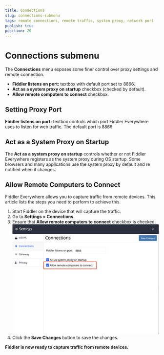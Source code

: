 ```yaml
---
title: Connections
slug: connections-submenu
tags: remote connections, remote traffic, system proxy, network port
publish: true
position: 20
---
```


# Connections submenu

The __Connections__ menu exposes some finer control over proxy settings and remote connection. 

- __Fiddler listens on port:__ textbox with default port set to 8866.
- __Act as a system proxy on startup__ checkbox (checked by default).
- __Allow remote computers to connect__ checkbox.

## Setting Proxy Port

__Fiddler listens on port:__ textbox controls which port Fiddler Everywhere uses to listen for web traffic. The default port is 8866

## Act as a System Proxy on Startup

The __Act as a system proxy on startup__ controls whether or not Fiddler Everywhere registers as the system proxy during OS startup. Some browsers and many applications use the system proxy by default and re notified when it changes. 

## Allow Remote Computers to Connect

Fiddler Everywhere allows you to capture traffic from remote devices. This article lists the steps you need to perform to achieve this.

1. Start Fiddler on the device that will capture the traffic.
2. Go to __Settings > Connections.__
3. Ensure that __Allow remote computers to connect__ checkbox is checked.
![Allow Remote Connections Setting](../../images/settings/allow-remote-connections-setting.png)
4. Click the __Save Changes__ button to save the changes.

__Fiddler is now ready to capture traffic from remote devices.__